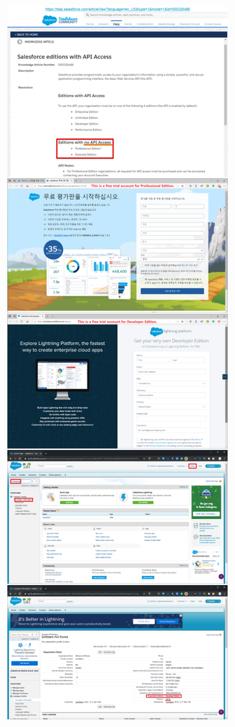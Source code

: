   
  
  ![](./images/Prerequisite.02.Salesforce.Developer.FreeTrial.Account.Type.01.png)
  ![](./images/Prerequisite.02.Salesforce.Developer.FreeTrial.Account.Type.02.png)
  ![](./images/Prerequisite.02.Salesforce.Developer.FreeTrial.Account.Type.03.png)
  ![](./images/Prerequisite.02.Salesforce.Developer.FreeTrial.Account.Type.04.png)
  ![](./images/Prerequisite.02.Salesforce.Developer.FreeTrial.Account.Type.05.png)
  
  